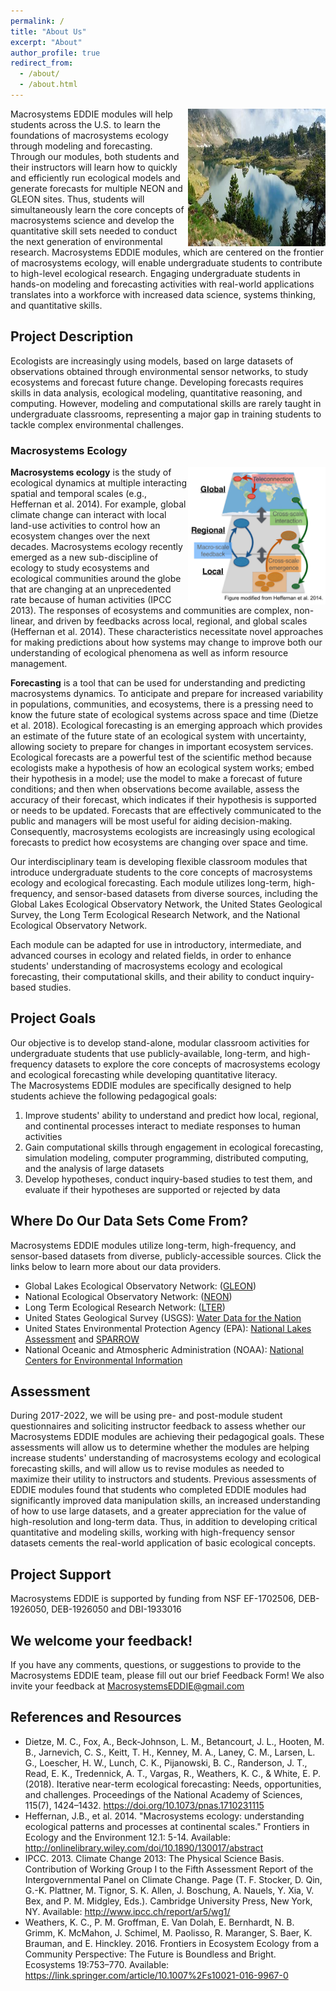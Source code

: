 ```yaml
---
permalink: /
title: "About Us"
excerpt: "About"
author_profile: true
redirect_from: 
  - /about/
  - /about.html
---
```


<a href="url"><img src="../images/about.jpg" align="right" height="220" width="220" ></a>
Macrosystems EDDIE modules will help students across the U.S. to learn the foundations of macrosystems ecology through modeling and forecasting. Through our modules, both students and their instructors will learn how to quickly and efficiently run ecological models and generate forecasts for multiple NEON and GLEON sites. Thus, students will simultaneously learn the core concepts of macrosystems science and develop the quantitative skill sets needed to conduct the next generation of environmental research. Macrosystems EDDIE modules, which are centered on the frontier of macrosystems ecology, will enable undergraduate students to contribute to high-level ecological research. Engaging undergraduate students in hands-on modeling and forecasting activities with real-world applications translates into a workforce with increased data science, systems thinking, and quantitative skills.

## Project Description  
Ecologists are increasingly using models, based on large datasets of observations obtained through environmental sensor networks, to study ecosystems and forecast future change. Developing forecasts requires skills in data analysis, ecological modeling, quantitative reasoning, and computing. However, modeling and computational skills are rarely taught in undergraduate classrooms, representing a major gap in training students to tackle complex environmental challenges.  

### Macrosystems Ecology  
<a href="url"><img src="../images/macro-schematic.png" align="right" height="220" width="220" ></a>
**Macrosystems ecology** is the study of ecological dynamics at multiple interacting spatial and temporal scales (e.g., Heffernan et al. 2014). For example, global climate change can interact with local land-use activities to control how an ecosystem changes over the next decades. Macrosystems ecology recently emerged as a new sub-discipline of ecology to study ecosystems and ecological communities around the globe that are changing at an unprecedented rate because of human activities (IPCC 2013). The responses of ecosystems and communities are complex, non-linear, and driven by feedbacks across local, regional, and global scales (Heffernan et al. 2014). These characteristics necessitate novel approaches for making predictions about how systems may change to improve both our understanding of ecological phenomena as well as inform resource management.  

**Forecasting** is a tool that can be used for understanding and predicting macrosystems dynamics. To anticipate and prepare for increased variability in populations, communities, and ecosystems, there is a pressing need to know the future state of ecological systems across space and time (Dietze et al. 2018). Ecological forecasting is an emerging approach which provides an estimate of the future state of an ecological system with uncertainty, allowing society to prepare for changes in important ecosystem services. Ecological forecasts are a powerful test of the scientific method because ecologists make a hypothesis of how an ecological system works; embed their hypothesis in a model; use the model to make a forecast of future conditions; and then when observations become available, assess the accuracy of their forecast, which indicates if their hypothesis is supported or needs to be updated. Forecasts that are effectively communicated to the public and managers will be most useful for aiding decision-making. Consequently, macrosystems ecologists are increasingly using ecological forecasts to predict how ecosystems are changing over space and time.  

Our interdisciplinary team is developing flexible classroom modules that introduce undergraduate students to the core concepts of macrosystems ecology and ecological forecasting. Each module utilizes long-term, high-frequency, and sensor-based datasets from diverse sources, including the Global Lakes Ecological Observatory Network, the United States Geological Survey, the Long Term Ecological Research Network, and the National Ecological Observatory Network.  

Each module can be adapted for use in introductory, intermediate, and advanced courses in ecology and related fields, in order to enhance students' understanding of macrosystems ecology and ecological forecasting, their computational skills, and their ability to conduct inquiry-based studies.  

## Project Goals  
Our objective is to develop stand-alone, modular classroom activities for undergraduate students that use publicly-available, long-term, and high-frequency datasets to explore the core concepts of macrosystems ecology and ecological forecasting while developing quantitative literacy.  
The Macrosystems EDDIE modules are specifically designed to help students achieve the following pedagogical goals:  
1. Improve students' ability to understand and predict how local, regional, and continental processes interact to mediate responses to human activities
2. Gain computational skills through engagement in ecological forecasting, simulation modeling, computer programming, distributed computing, and the analysis of large datasets
3. Develop hypotheses, conduct inquiry-based studies to test them, and evaluate if their hypotheses are supported or rejected by data  

## Where Do Our Data Sets Come From?
Macrosystems EDDIE modules utilize long-term, high-frequency, and sensor-based datasets from diverse, publicly-accessible sources. Click the links below to learn more about our data providers.
* Global Lakes Ecological Observatory Network: ([GLEON](http://gleon.org/))
* National Ecological Observatory Network: ([NEON](http://www.neonscience.org/))
* Long Term Ecological Research Network: ([LTER](https://lternet.edu/))
* United States Geological Survey (USGS): [Water Data for the Nation](https://waterdata.usgs.gov/nwis)
* United States Environmental Protection Agency (EPA): [National Lakes Assessment](https://www.epa.gov/national-aquatic-resource-surveys/nla) and [SPARROW](https://cfpub.epa.gov/si/si_public_record_report.cfm?Lab=ORA&count=10000&dirEntryId=73361&searchall=&showcriteria=2&simplesearch=0&timstype=)
* National Oceanic and Atmospheric Administration (NOAA): [National Centers for Environmental Information](https://www.ncdc.noaa.gov/)  

## Assessment
During 2017-2022, we will be using pre- and post-module student questionnaires and soliciting instructor feedback to assess whether our Macrosystems EDDIE modules are achieving their pedagogical goals. These assessments will allow us to determine whether the modules are helping increase students' understanding of macrosystems ecology and ecological forecasting skills, and will allow us to revise modules as needed to maximize their utility to instructors and students. Previous assessments of EDDIE modules found that students who completed EDDIE modules had significantly improved data manipulation skills, an increased understanding of how to use large datasets, and a greater appreciation for the value of high-resolution and long-term data. Thus, in addition to developing critical quantitative and modeling skills, working with high-frequency sensor datasets cements the real-world application of basic ecological concepts.  

## Project Support
Macrosystems EDDIE is supported by funding from NSF EF-1702506, DEB-1926050, DEB-1926050 and DBI-1933016  

## We welcome your feedback!
If you have any comments, questions, or suggestions to provide to the Macrosystems EDDIE team, please fill out our brief Feedback Form! We also invite your feedback at [MacrosystemsEDDIE@gmail.com]()  

## References and Resources
* Dietze, M. C., Fox, A., Beck-Johnson, L. M., Betancourt, J. L., Hooten, M. B., Jarnevich, C. S., Keitt, T. H., Kenney, M. A., Laney, C. M., Larsen, L. G., Loescher, H. W., Lunch, C. K., Pijanowski, B. C., Randerson, J. T., Read, E. K., Tredennick, A. T., Vargas, R., Weathers, K. C., & White, E. P. (2018). Iterative near-term ecological forecasting: Needs, opportunities, and challenges. Proceedings of the National Academy of Sciences, 115(7), 1424–1432. https://doi.org/10.1073/pnas.1710231115
* Heffernan, J.B., et al. 2014. "Macrosystems ecology: understanding ecological patterns and processes at continental scales." Frontiers in Ecology and the Environment 12.1: 5-14. Available: http://onlinelibrary.wiley.com/doi/10.1890/130017/abstract
* IPCC. 2013. Climate Change 2013: The Physical Science Basis. Contribution of Working Group I to the Fifth Assessment Report of the Intergovernmental Panel on Climate Change. Page (T. F. Stocker, D. Qin, G.-K. Plattner, M. Tignor, S. K. Allen, J. Boschung, A. Nauels, Y. Xia, V. Bex, and P. M. Midgley, Eds.). Cambridge University Press, New York, NY. Available: http://www.ipcc.ch/report/ar5/wg1/
* Weathers, K. C., P. M. Groffman, E. Van Dolah, E. Bernhardt, N. B. Grimm, K. McMahon, J. Schimel, M. Paolisso, R. Maranger, S. Baer, K. Brauman, and E. Hinckley. 2016. Frontiers in Ecosystem Ecology from a Community Perspective: The Future is Boundless and Bright. Ecosystems 19:753–770. Available: https://link.springer.com/article/10.1007%2Fs10021-016-9967-0
